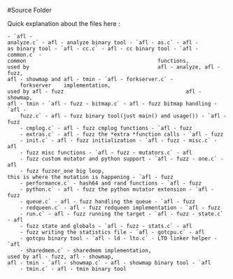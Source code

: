 #Source Folder

Quick explanation about the files here :

    - `afl -
    analyze.c` - afl - analyze binary tool - `afl - as.c` - afl -
    as binary tool - `afl - cc.c` - afl - cc binary tool - `afl - common.c` -
    common                                          functions,
    used by                                         afl - analyze, afl - fuzz,
    afl - showmap and afl - tmin - `afl - forkserver.c` -
        forkserver    implementation,
    used by afl - fuzz                                       afl - showmap,
    afl - tmin - `afl - fuzz - bitmap.c` - afl - fuzz bitmap handling - `afl -
        fuzz.c` - afl - fuzz binary tool(just main() and usage()) - `afl - fuzz
        - cmplog.c` - afl - fuzz cmplog functions - `afl - fuzz
        - extras.c` - afl - fuzz the *extra *function calls - `afl - fuzz
        - init.c` - afl - fuzz initialization - `afl - fuzz - misc.c` - afl
        - fuzz misc functions - `afl - fuzz - mutators.c` - afl
        - fuzz custom mutator and python support - `afl - fuzz - one.c` - afl
        - fuzz fuzzer_one big loop,
    this is where the mutation is happening - `afl - fuzz
        - performance.c` - hash64 and rand functions - `afl - fuzz
        - python.c` - afl - fuzz the python mutator extension - `afl - fuzz
        - queue.c` - afl - fuzz handling the queue - `afl - fuzz
        - redqueen.c` - afl - fuzz redqueen implementation - `afl - fuzz
        - run.c` - afl - fuzz running the target - `afl - fuzz - state.c` - afl
        - fuzz state and globals - `afl - fuzz - stats.c` - afl
        - fuzz writing the statistics file - `afl - gotcpu.c` - afl
        - gotcpu binary tool - `afl - ld - lto.c` - LTO linker helper - `afl
        - sharedmem.c` - sharedmem implementation,
    used by afl - fuzz, afl - showmap,
    afl - tmin - `afl - showmap.c` - afl - showmap binary tool - `afl
        - tmin.c` - afl - tmin binary tool

